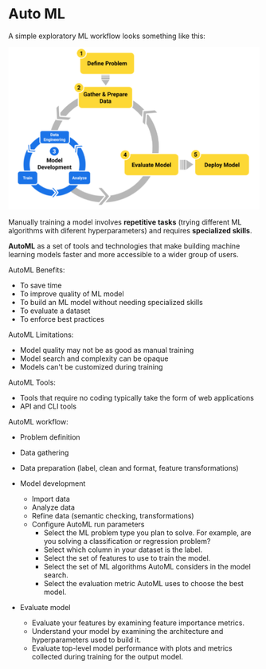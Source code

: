 # Auto ML

A simple exploratory ML workflow looks something like this:

![](images/automl/workflow.png)

Manually training a model involves __repetitive tasks__ (trying different ML algorithms with diferent hyperparameters) and requires __specialized skills__. 

 __AutoML__ as a set of tools and technologies that make building machine learning models faster and more accessible to a wider group of users.

 AutoML Benefits:
 - To save time
 - To improve quality of ML model
 - To build an ML model without needing specialized skills
 - To evaluate a dataset
 - To enforce best practices
 
 AutoML Limitations:
 - Model quality may not be as good as manual training
 - Model search and complexity can be opaque
 - Models can't be customized during training

 AutoML Tools:
 - Tools that require no coding typically take the form of web applications
 - API and CLI tools

 AutoML workflow:
 - Problem definition
 - Data gathering
 - Data preparation (label, clean and format, feature transformations)
 - Model development
    - Import data
    - Analyze data
    - Refine data (semantic checking, transformations)
    - Configure AutoML run parameters
        - Select the ML problem type you plan to solve. For example, are you solving a classification or regression problem?
        - Select which column in your dataset is the label.
        - Select the set of features to use to train the model.
        - Select the set of ML algorithms AutoML considers in the model search.
        - Select the evaluation metric AutoML uses to choose the best model.

- Evaluate model
    - Evaluate your features by examining feature importance metrics.
    - Understand your model by examining the architecture and hyperparameters used to build it.
    - Evaluate top-level model performance with plots and metrics collected during training for the output model.    